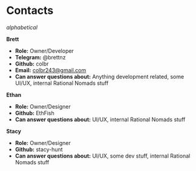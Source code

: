 # Contacts

*alphabetical*

**Brett**
* **Role:** Owner/Developer
* **Telegram:** @brettnz
* **Github:** colbr
* **Email:** colbr243@gmail.com
* **Can answer questions about:** Anything development related, some UI/UX, internal Rational Nomads stuff 

**Ethan**
* **Role:** Owner/Designer
* **Github:** EthFish
* **Can answer questions about:** UI/UX, internal Rational Nomads stuff 

**Stacy**
* **Role:** Owner/Designer
* **Github:** stacy-hunt
* **Can answer questions about:** UI/UX, some dev stuff, internal Rational Nomads stuff
